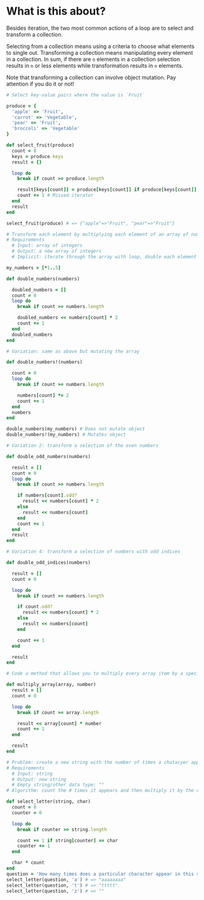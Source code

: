 # What is this about?

Besides iteration, the two most common actions of a loop are to select and transform a collection.

Selecting from a collection means using a criteria to choose what elements to single out. Transforming a collection means manipulating every element in a collection. In sum, if there are `n` elements in a collection selection results in `n` or less elements while transformation results in `n` elements.

Note that transforming a collection can involve object mutation. Pay attention if you do it or not!

```ruby
# Select key-value pairs where the value is `Fruit`

produce = {
  'apple' => 'Fruit',
  'carrot' => 'Vegetable',
  'pear' => 'Fruit',
  'broccoli' => 'Vegetable'
}

def select_fruit(produce)
  count = 0
  keys = produce.keys
  result = {}

  loop do
    break if count >= produce.length

    result[keys[count]] = produce[keys[count]] if produce[keys[count]] == "Fruit"
    count += 1 # Missed iterator
  end
  result
end

select_fruit(produce) # => {"apple"=>"Fruit", "pear"=>"Fruit"}
```

```ruby
# Transform each element by multiplying each element of an array of numbers by 2
# Requirements
  # Input: array of integers
  # Output: a new array of integers
  # Implicit: iterate through the array with loop, double each element and store it in a new array

my_numbers = [*1..5]

def double_numbers(numbers)

  doubled_numbers = []
  count = 0
  loop do
    break if count >= numbers.length

    doubled_numbers << numbers[count] * 2
    count += 1
  end
  doubled_numbers
end

# Variation: same as above but mutating the array

def double_numbers!(numbers)

  count = 0
  loop do
    break if count >= numbers.length

    numbers[count] *= 2
    count += 1
  end
  numbers
end

double_numbers(my_numbers) # Does not mutate object
double_numbers!(my_numbers) # Mutates object

# Variation 2: transform a selection of the even numbers

def double_odd_numbers(numbers)

  result = []
  count = 0
  loop do
    break if count >= numbers.length

    if numbers[count].odd?
      result << numbers[count] * 2
    else
      result << numbers[count]
    end
    count += 1
  end
  result
end

# Variation 4: transform a selection of numbers with odd indices

def double_odd_indices(numbers)

  result = []
  count = 0

  loop do
    break if count >= numbers.length

    if count.odd?
      result << numbers[count] * 2
    else
      result << numbers[count]
    end

    count += 1
  end

  result
end
```

```ruby
# Code a method that allows you to multiply every array item by a specified value

def multiply_array(array, number)
  result = []
  count = 0

  loop do
    break if count >= array.length

    result << array[count] * number
    count += 1
  end

  result
end
```

```ruby
# Problem: create a new string with the number of times a chatacyer appears in the input string"
# Requirements
  # Input: string
  # Output: new string
  # Empty string/other data type: ""
# Algorithm: count the # times it appears and then multiply it by the character

def select_letter(string, char)
  count = 0
  counter = 0

  loop do
    break if counter >= string.length

    count += 1 if string[counter] == char
    counter += 1
  end

  char * count
end
question = 'How many times does a particular character appear in this sentence?'
select_letter(question, 'a') # => "aaaaaaaa"
select_letter(question, 't') # => "ttttt"
select_letter(question, 'z') # => ""